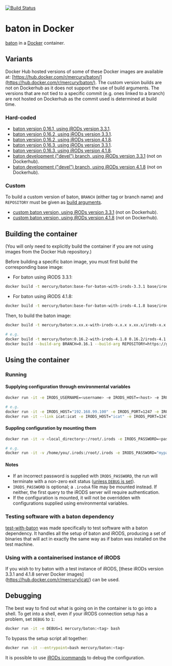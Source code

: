 [![Build Status](https://travis-ci.org/wtsi-hgi/docker-baton.svg)](https://travis-ci.org/wtsi-hgi/docker-baton)

# baton in Docker
[baton](https://github.com/wtsi-npg/baton) in a [Docker](https://www.docker.com/) container.


## Variants
Docker Hub hosted versions of some of these Docker images are available at:
[https://hub.docker.com/r/mercury/baton/](https://hub.docker.com/r/mercury/baton/). The custom version builds are not on
Dockerhub as it does not support the use of build arguments. The versions that are not tied to a specific commit (e.g.
ones linked to a branch) are not hosted on Dockerhub as the commit used is determined at build time.

### Hard-coded
- [baton version 0.16.1, using iRODs version 3.3.1](https://github.com/wtsi-hgi/docker-baton/tree/master/0.16.1/irods-3.3.1).
- [baton version 0.16.2, using iRODs version 3.3.1](https://github.com/wtsi-hgi/docker-baton/tree/master/0.16.2/irods-3.3.1).
- [baton version 0.16.2, using iRODs version 4.1.8](https://github.com/wtsi-hgi/docker-baton/tree/master/0.16.2/irods-4.1.8).
- [baton version 0.16.3, using iRODs version 3.3.1](https://github.com/wtsi-hgi/docker-baton/tree/master/0.16.3/irods-3.3.1).
- [baton version 0.16.3, using iRODs version 4.1.8](https://github.com/wtsi-hgi/docker-baton/tree/master/0.16.3/irods-4.1.8).
- [baton development ("devel") branch, using iRODs version 3.3.1](https://github.com/wtsi-hgi/docker-baton/tree/master/devel/irods-3.3.1) (not on Dockerhub).
- [baton development ("devel") branch, using iRODs version 4.1.8](https://github.com/wtsi-hgi/docker-baton/tree/master/devel/irods-4.4.8) (not on Dockerhub).

### Custom
To build a custom version of baton, ``BRANCH`` (either tag or branch name) and ``REPOSITORY`` must be given as 
[build arguments](https://docs.docker.com/engine/reference/commandline/build/#set-build-time-variables-build-arg).
- [custom baton version, using iRODs version 3.3.1](https://github.com/wtsi-hgi/docker-baton/tree/master/custom/irods-3.3.1) (not on Dockerhub).
- [custom baton version, using iRODs version 4.1.8](https://github.com/wtsi-hgi/docker-baton/tree/master/custom/irods-4.1.8) (not on Dockerhub).


## Building the container
(You will only need to explicitly build the container if you are not using images from the Docker Hub repository.)

Before building a specific baton image, you must first build the corresponding base image:
- For baton using iRODS 3.3.1:
```bash
docker build -t mercury/baton:base-for-baton-with-irods-3.3.1 base/irods-3.3.1
```
- For baton using iRODS 4.1.8:
```bash
docker build -t mercury/baton:base-for-baton-with-irods-4.1.8 base/irods-4.1.8
```

Then, to build the baton image: 
```bash
docker build -t mercury/baton:x.xx.x-with-irods-x.x.x x.xx.x/irods-x.x.x

# e.g.
docker build -t mercury/baton:0.16.2-with-irods-4.1.8 0.16.2/irods-4.1.8
docker build --build-arg BRANCH=0.16.1 --build-arg REPOSITORY=https://github.com/wtsi-npg/baton.git -t mercury/baton:custom-0.16.1-with-irods-3.3.1 custom/irods-3.3.1
```

## Using the container
### Running
#### Supplying configuration through environmental variables
```bash
docker run -it -e IRODS_USERNAME=<username> -e IRODS_HOST=<host> -e IRODS_PORT=<port> -e IRODS_ZONE=<zone> -e IRODS_PASSWORD=<password> mercury/baton:<tag> <baton_command>

# e.g.
docker run -it -e IRODS_HOST="192.168.99.100" -e IRODS_PORT=1247 -e IRODS_USERNAME="rods" -e IRODS_ZONE="iplant" -e IRODS_PASSWORD="rods" mercury/baton:0.16.1-with-irods-3.3.1 baton
docker run -it --link icat:icat -e IRODS_HOST="icat" -e IRODS_PORT=1247 -e IRODS_USERNAME="rods" -e IRODS_ZONE="testZone" -e IRODS_PASSWORD="irods123" mercury/baton:0.16.2-with-irods-4.1.8 baton
```

#### Suppling configuration by mounting them
```bash
docker run -it -v <local_directory>:/root/.irods -e IRODS_PASSWORD=<password> mercury/baton:<tag> <baton_command>

# e.g.
docker run -it -v /home/you/.irods:/root/.irods -e IRODS_PASSWORD="mypassword" mercury/baton:0.16.1-with-irods-3.3.1 baton
```

#### Notes
- If an incorrect password is supplied with `IRODS_PASSWORD`, the run will terminate with a non-zero exit status 
([unless `DEBUG` is set](#debugging)).
- `IRODS_PASSWORD` is optional; a `.irodsA` file may be mounted instead. If neither, the first query to the iRODS server 
will require authentication.
- If the configuration is mounted, it will not be overridden with configurations supplied using environmental variables.


### Testing software with a baton dependency
[test-with-baton](https://github.com/wtsi-hgi/test-with-baton) was made specifically to test software with a baton 
dependency. It handles all the setup of baton and iRODS, producing a set of binaries that will act in exactly the same 
way as if baton was installed on the test machine.


### Using with a containerised instance of iRODS
If you wish to try baton with a test instance of iRODS, [these iRODs version 3.3.1 and 4.1.8 server Docker images]
(https://hub.docker.com/r/mercury/icat/) can be used.


## Debugging
The best way to find out what is going on in the container is to go into a shell. To get into a shell, even if your 
iRODS connection setup has a problem, set `DEBUG` to `1`:
```bash
docker run -it -e DEBUG=1 mercury/baton:<tag> bash
```
To bypass the setup script all together:
```bash
docker run -it --entrypoint=bash mercury/baton:<tag>
```

It is possible to use [iRODs icommands](https://docs.irods.org/master/icommands/user/) to debug the configuration.
